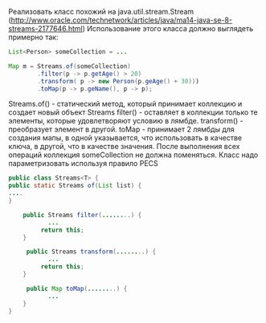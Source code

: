Реализовать класс похожий на java.util.stream.Stream (http://www.oracle.com/technetwork/articles/java/ma14-java-se-8-streams-2177646.html)
Использование этого класса должно выглядеть примерно так:
```java
List<Person> someCollection = ...

Map m = Streams.of(someCollection)
        .filter(p -> p.getAge() > 20)
        .transform( p -> new Person(p.geAge() + 30)))
        .toMap(p -> p.geName(), p -> p);
```

Streams.of() - статический метод, который принимает коллекцию и создает новый объект Streams
filter() - оставляет в коллекции только те элементы, которые удовлетворяют условию в лямбде.
transform() - преобразует элемент в другой.
toMap - принимает 2 лямбды для создания мапы, в одной указывается, что использовать в качестве ключа, в другой, что в качестве значения.
После выполнения всех операций коллекция someCollection не должна поменяться.
Класс надо параметризовать используя правило PECS

```java
public class Streams<T> {
public static Streams of(List list) {
....
}

    public Streams filter(........) {
           ...
         return this;
    }

     public Streams transform(........) {
           ...
         return this;
    }

     public Map toMap(........) {
           ...  
    }
}
```
